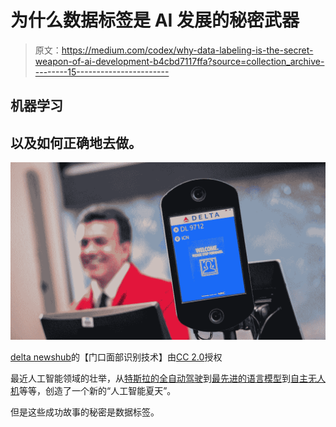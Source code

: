 # 为什么数据标签是 AI 发展的秘密武器

> 原文：<https://medium.com/codex/why-data-labeling-is-the-secret-weapon-of-ai-development-b4cbd7117ffa?source=collection_archive---------15----------------------->

## 机器学习

## 以及如何正确地去做。

![](img/bff19e19ab00dd8942348195582e65ca.png)

[](https://www.flickr.com/photos/142938205@N05/44275734970)[delta newshub](https://www.flickr.com/photos/142938205@N05)的【门口面部识别技术】由[CC 2.0](https://creativecommons.org/licenses/by/2.0/?ref=ccsearch&atype=rich)授权

最近人工智能领域的壮举，从[特斯拉的全自动驾驶](https://www.youtube.com/watch?v=NmMxH8j_oKw)到[最先进的语言模型](https://openai.com/blog/improving-language-model-behavior/)到[自主无人机](https://www.forbes.com/sites/johnkoetsier/2021/08/18/drone-delivery-is-live-today-and-its-90-cheaper-than-car-based-services/)等等，创造了一个新的“人工智能夏天”。

但是这些成功故事的秘密是数据标签。